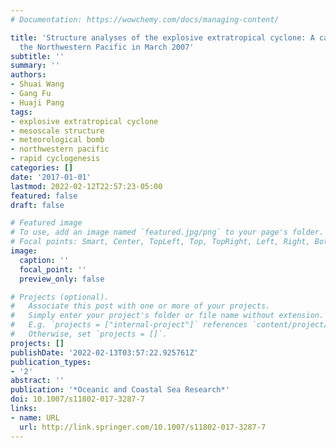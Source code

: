 ```yaml
---
# Documentation: https://wowchemy.com/docs/managing-content/

title: 'Structure analyses of the explosive extratropical cyclone: A case study over
  the Northwestern Pacific in March 2007'
subtitle: ''
summary: ''
authors:
- Shuai Wang
- Gang Fu
- Huaji Pang
tags:
- explosive extratropical cyclone
- mesoscale structure
- meteorological bomb
- northwestern pacific
- rapid cyclogenesis
categories: []
date: '2017-01-01'
lastmod: 2022-02-12T22:57:23-05:00
featured: false
draft: false

# Featured image
# To use, add an image named `featured.jpg/png` to your page's folder.
# Focal points: Smart, Center, TopLeft, Top, TopRight, Left, Right, BottomLeft, Bottom, BottomRight.
image:
  caption: ''
  focal_point: ''
  preview_only: false

# Projects (optional).
#   Associate this post with one or more of your projects.
#   Simply enter your project's folder or file name without extension.
#   E.g. `projects = ["internal-project"]` references `content/project/deep-learning/index.md`.
#   Otherwise, set `projects = []`.
projects: []
publishDate: '2022-02-13T03:57:22.925761Z'
publication_types:
- '2'
abstract: ''
publication: '*Oceanic and Coastal Sea Research*'
doi: 10.1007/s11802-017-3287-7
links:
- name: URL
  url: http://link.springer.com/10.1007/s11802-017-3287-7
---
```

